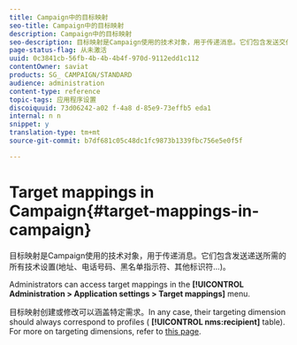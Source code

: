 ```yaml
---
title: Campaign中的目标映射
seo-title: Campaign中的目标映射
description: Campaign中的目标映射
seo-description: 目标映射是Campaign使用的技术对象，用于传递消息。它们包含发送交付所需的所有技术设置。
page-status-flag: 从未激活
uuid: 0c3841cb-56fb-4b-4b-4b4f-970d-9112edd1c112
contentOwner: saviat
products: SG_ CAMPAIGN/STANDARD
audience: administration
content-type: reference
topic-tags: 应用程序设置
discoiquuid: 73d06242-a02 f-4a8 d-85e9-73effb5 eda1
internal: n n
snippet: y
translation-type: tm+mt
source-git-commit: b7df681c05c48dc1fc9873b1339fbc756e5e0f5f

---
```



# Target mappings in Campaign{#target-mappings-in-campaign}

目标映射是Campaign使用的技术对象，用于传递消息。它们包含发送递送所需的所有技术设置(地址、电话号码、黑名单指示符、其他标识符…)。

Administrators can access target mappings in the **[!UICONTROL Administration > Application settings > Target mappings]** menu.

目标映射创建或修改可以涵盖特定需求。In any case, their targeting dimension should always correspond to profiles ( **[!UICONTROL nms:recipient]** table). For more on targeting dimensions, refer to [this page](../../automating/using/query.md#targeting-dimensions-and-resources).
